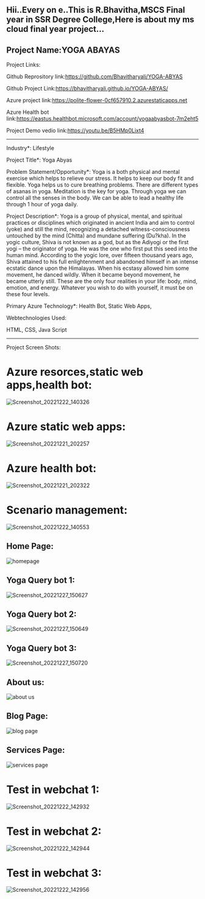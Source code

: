 Hii..Every on e..This is R.Bhavitha,MSCS Final year in SSR Degree College,Here is about my ms cloud final year project...
------------------------------------------------------------------------------------------------------------------------------------------------------------------------
Project Name:YOGA ABAYAS
------------------------------------------------------------------------------------------------------------------------------------------------------------------------
Project Links:

Github  Reprository link:https://github.com/Bhavitharyali/YOGA-ABYAS

Github Project Link:https://bhavitharyali.github.io/YOGA-ABYAS/

Azure project link:https://polite-flower-0cf657910.2.azurestaticapps.net

Azure Health bot link:https://eastus.healthbot.microsoft.com/account/yogaabyasbot-7m2eht5

Project Demo vedio link:https://youtu.be/B5HMp0Lixt4

------------------------------------------------------------------------------------------------------------------------------------------------------------------------

Industry*:
Lifestyle

Project Title*:
Yoga Abyas

Problem Statement/Opportunity*:
Yoga is a both physical and mental exercise which helps to relieve our stress. It helps to keep our body fit and flexible. Yoga helps us to cure breathing problems. There are different types of asanas in yoga. Meditation is the key for yoga. Through yoga we can control all the senses in the body. We can be able to lead a healthy life through 1 hour of yoga daily.

Project Description*:
Yoga is a group of physical, mental, and spiritual practices or disciplines which originated in ancient India and aim to control (yoke) and still the mind, recognizing a detached witness-consciousness untouched by the mind (Chitta) and mundane suffering (Du?kha). In the yogic culture, Shiva is not known as a god, but as the Adiyogi or the first yogi – the originator of yoga. He was the one who first put this seed into the human mind. According to the yogic lore, over fifteen thousand years ago, Shiva attained to his full enlightenment and abandoned himself in an intense ecstatic dance upon the Himalayas. When his ecstasy allowed him some movement, he danced wildly. When it became beyond movement, he became utterly still. These are the only four realities in your life: body, mind, emotion, and energy. Whatever you wish to do with yourself, it must be on these four levels.

Primary Azure Technology*:
Health Bot, Static Web Apps,

Webtechnologies Used:

HTML,
CSS,
Java Script

-----------------------------------------------------------------------------------------------------------------------------------------------------------------------
Project Screen Shots:


# Azure resorces,static web apps,health bot:

![Screenshot_20221222_140326](https://user-images.githubusercontent.com/116258236/209095765-8edcec4b-45f3-47cf-8b91-65b1b50e9cd4.png)




# Azure static web apps:


![Screenshot_20221221_202257](https://user-images.githubusercontent.com/116258236/209095983-26885383-daf7-4b47-9634-aded3964d890.png)


# Azure health bot:


![Screenshot_20221221_202322](https://user-images.githubusercontent.com/116258236/209096191-dc90a783-23ce-442b-90c9-d358129f319e.png)


# Scenario management:


![Screenshot_20221222_140553](https://user-images.githubusercontent.com/116258236/209096426-68a4e664-1a2f-423f-af47-9e0e4870dbd4.png)


## Home Page:

![homepage](https://user-images.githubusercontent.com/116258236/206639068-611b5bb2-1689-4bd1-9465-f7d958fe6d6f.png)

## Yoga Query bot 1:
![Screenshot_20221227_150627](https://user-images.githubusercontent.com/116258236/209648207-324966ea-a44b-4a3a-b224-8bd02ed86771.png)


## Yoga Query bot 2:

![Screenshot_20221227_150649](https://user-images.githubusercontent.com/116258236/209646732-29cae933-3545-4c53-b130-fc5a6fc5f216.png)


## Yoga Query bot 3:

![Screenshot_20221227_150720](https://user-images.githubusercontent.com/116258236/209646791-37483285-b7bd-479b-aa22-4b300f8a2b4f.png)


## About us:

![about us](https://user-images.githubusercontent.com/116258236/206639062-3b9086ba-f926-4219-b5e5-5fad300e974f.png)

## Blog Page:

![blog page](https://user-images.githubusercontent.com/116258236/206639067-859a9341-b2b4-4325-b64f-da753feed1be.png)

## Services Page:

![services page](https://user-images.githubusercontent.com/116258236/206639072-3c5d92b6-5e21-4cda-9693-a5e7d8e81fac.png)



# Test in webchat 1:


![Screenshot_20221222_142932](https://user-images.githubusercontent.com/116258236/209097413-917c01f7-49e4-42ac-8a8f-683852eae702.png)



# Test in webchat 2:


![Screenshot_20221222_142944](https://user-images.githubusercontent.com/116258236/209097565-67b8d022-090f-437e-8eb2-43ca829c40fe.png)


# Test in webchat 3:

![Screenshot_20221222_142956](https://user-images.githubusercontent.com/116258236/209097749-8f998bbc-0d36-4fd5-8e90-5de7fc1c98d3.png)













